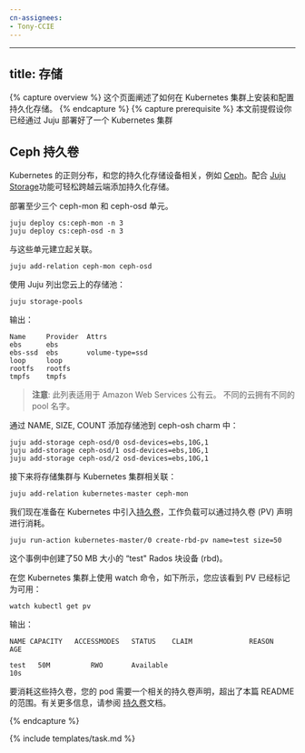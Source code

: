 ```yaml
---
cn-assignees:
- Tony-CCIE
---
```

<!--
---
title: Storage
---

{% capture overview %}
This page explains how to install and configure persistent storage on a cluster.
{% endcapture %}
{% capture prerequisites %}
This page assumes you have a working Juju deployed cluster.
{% endcapture %}

{% capture steps %}
-->
---
title: 存储
---

{% capture overview %}
这个页面阐述了如何在 Kubernetes 集群上安装和配置持久化存储。
{% endcapture %}
{% capture prerequisite %}
本文前提假设你已经通过 Juju 部署好了一个 Kubernetes 集群

<!--
## Ceph Persistent Volumes

The Canonical Distribution of Kubernetes allows you to connect with durable
storage devices such as [Ceph](http://ceph.com). When paired with the
[Juju Storage](https://jujucharms.com/docs/2.0/charms-storage) feature you
can add durable storage easily and across clouds.
-->
## Ceph 持久卷

Kubernetes 的正则分布，和您的持久化存储设备相关，例如 [Ceph](http://ceph.com)。配合 [Juju Storage](https://jujucharms.com/docs/2.0/charms-storage)功能可轻松跨越云端添加持久化存储。

<!--
Deploy a minimum of three ceph-mon and three ceph-osd units.
-->
部署至少三个 ceph-mon 和 ceph-osd 单元。

```
juju deploy cs:ceph-mon -n 3
juju deploy cs:ceph-osd -n 3
```

<!--
Relate the units together:
-->
与这些单元建立起关联。

```
juju add-relation ceph-mon ceph-osd
```

<!--
List the storage pools available to Juju for your cloud:

    juju storage-pools

Output:
-->
使用 Juju 列出您云上的存储池：

    juju storage-pools

输出：

```
Name     Provider  Attrs
ebs      ebs       
ebs-ssd  ebs       volume-type=ssd
loop     loop      
rootfs   rootfs    
tmpfs    tmpfs
```

<!--
> **Note**: This listing is for the Amazon Web Services public cloud.
> Different clouds may have different pool names.
-->
> **注意**: 此列表适用于 Amazon Web Services 公有云。
> 不同的云拥有不同的 pool 名字。

<!--
Add a storage pool to the ceph-osd charm by NAME,SIZE,COUNT:
-->
通过 NAME, SIZE, COUNT 添加存储池到 ceph-osh charm 中：

```
juju add-storage ceph-osd/0 osd-devices=ebs,10G,1
juju add-storage ceph-osd/1 osd-devices=ebs,10G,1
juju add-storage ceph-osd/2 osd-devices=ebs,10G,1
```

<!--
Next relate the storage cluster with the Kubernetes cluster:
-->
接下来将存储集群与 Kubernetes 集群相关联：

```
juju add-relation kubernetes-master ceph-mon
```

<!--
We are now ready to enlist
[Persistent Volumes](/docs/concepts/storage/persistent-volumes/)
in Kubernetes which our workloads can consume via Persistent Volume (PV) claims.
-->
我们现在准备在 Kubernetes 中引入[持久卷](/docs/concepts/storage/persistent-volumes/)，工作负载可以通过持久卷 (PV) 声明进行消耗。

```
juju run-action kubernetes-master/0 create-rbd-pv name=test size=50
```

<!--
This example created a "test" Rados Block Device (rbd) in the size of 50 MB.

Use watch on your Kubernetes cluster like the following, you should see the PV
become enlisted and be marked as available:

    watch kubectl get pv

Output:
-->
这个事例中创建了50 MB 大小的 “test" Rados 块设备 (rbd)。

在您 Kubernetes 集群上使用 watch 命令，如下所示，您应该看到 PV 已经标记为可用：

    watch kubectl get pv

输出：

```
NAME CAPACITY   ACCESSMODES   STATUS    CLAIM              REASON    AGE

test   50M          RWO       Available                              10s
```

<!--
To consume these Persistent Volumes, your pods will need an associated
Persistent Volume Claim with them, and is outside the scope of this README. See the
[Persistent Volumes](/docs/concepts/storage/persistent-volumes/)
documentation for more information.
-->
要消耗这些持久卷，您的 pod 需要一个相关的持久卷声明，超出了本篇 README 的范围。有关更多信息，请参阅 [持久卷](/docs/concepts/storage/persistent-volumes/)文档。

{% endcapture %}

{% include templates/task.md %}
